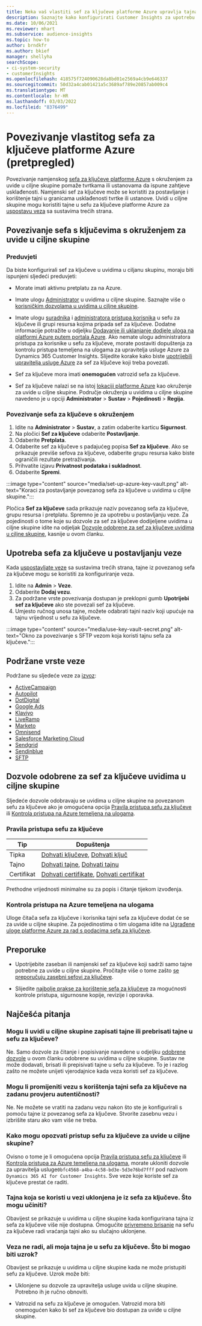 ```yaml
---
title: Neka vaš vlastiti sef za ključeve platforme Azure upravlja tajnama
description: Saznajte kako konfigurirati Customer Insights za upotrebu vlastitog sefa za ključeve platforme Azure.
ms.date: 10/06/2021
ms.reviewer: mhart
ms.subservice: audience-insights
ms.topic: how-to
author: brndkfr
ms.author: bkief
manager: shellyha
searchScope:
- ci-system-security
- customerInsights
ms.openlocfilehash: 418575f724090628da8bd01e2569a4cb9e646337
ms.sourcegitcommit: 50d32a4cab01421a5c3689af789e20857ab009c4
ms.translationtype: MT
ms.contentlocale: hr-HR
ms.lasthandoff: 03/03/2022
ms.locfileid: "8376499"
---
```

# <a name="bring-your-own-azure-key-vault-preview"></a>Povezivanje vlastitog sefa za ključeve platforme Azure (pretpregled)

Povezivanje namjenskog [sefa za ključeve platforme Azure](/azure/key-vault/general/basic-concepts) s okruženjem za uvide u ciljne skupine pomaže tvrtkama ili ustanovama da ispune zahtjeve usklađenosti.
Namjenski sef za ključeve može se koristiti za postavljanje i korištenje tajni u granicama usklađenosti tvrtke ili ustanove. Uvidi u ciljne skupine mogu koristiti tajne u sefu za ključeve platforme Azure za [uspostavu veza](connections.md) sa sustavima trećih strana.

## <a name="link-the-key-vault-to-the-audience-insights-environment"></a>Povezivanje sefa s ključevima s okruženjem za uvide u ciljne skupine

### <a name="prerequisites"></a>Preduvjeti

Da biste konfigurirali sef za ključeve u uvidima u ciljanu skupinu, moraju biti ispunjeni sljedeći preduvjeti:

- Morate imati aktivnu pretplatu za na Azure.

- Imate ulogu [Administrator](permissions.md#admin) u uvidima u ciljne skupine. Saznajte više o [korisničkim dozvolama u uvidima u ciljne skupine](permissions.md#assign-roles-and-permissions).

- Imate ulogu [suradnika](/azure/role-based-access-control/built-in-roles#contributor) i [administratora pristupa korisnika](/azure/role-based-access-control/built-in-roles#user-access-administrator) u sefu za ključeve ili grupi resursa kojima pripada sef za ključeve. Dodatne informacije potražite u odjeljku [Dodavanje ili uklanjanje dodjele uloga na platformi Azure putem portala Azure](/azure/role-based-access-control/role-assignments-portal). Ako nemate ulogu administratora pristupa za korisnike u sefu za ključeve, morate postaviti dopuštenja za kontrolu pristupa temeljena na ulogama za upravitelja usluge Azure za Dynamics 365 Customer Insights. Slijedite korake kako biste [upotrijebili upravitelja usluge Azure](connect-service-principal.md) za sef za ključeve koji treba povezati.

- Sef za ključeve mora imati **onemogućen** vatrozid sefa za ključeve.

- Sef za ključeve nalazi se na istoj [lokaciji platforme Azure](https://azure.microsoft.com/global-infrastructure/geographies/#overview) kao okruženje za uvide u ciljne skupine. Područje okruženja u uvidima u ciljne skupine navedeno je u opciji **Administrator** > **Sustav** > **Pojedinosti** > **Regija**.

### <a name="link-a-key-vault-to-the-environment"></a>Povezivanje sefa za ključeve s okruženjem

1. Idite na **Administrator** > **Sustav**, a zatim odaberite karticu **Sigurnost**.
1. Na pločici **Sef za ključeve** odaberite **Postavljanje**.
1. Odaberite **Pretplata**.
1. Odaberite sef za ključeve s padajućeg popisa **Sef za ključeve**. Ako se prikazuje previše sefova za ključeve, odaberite grupu resursa kako biste ograničili rezultate pretraživanja.
1. Prihvatite izjavu **Privatnost podataka i sukladnost**.
1. Odaberite **Spremi**.

:::image type="content" source="media/set-up-azure-key-vault.png" alt-text="Koraci za postavljanje povezanog sefa za ključeve u uvidima u ciljne skupine.":::

Pločica **Sef za ključeve** sada prikazuje naziv povezanog sefa za ključeve, grupu resursa i pretplatu. Spremno je za upotrebu u postavljanju veze.
Za pojedinosti o tome koje su dozvole za sef za ključeve dodijeljene uvidima u ciljne skupine idite na odjeljak [Dozvole odobrene za sef za ključeve uvidima u ciljne skupine](#permissions-granted-on-the-key-vault-to-audience-insights), kasnije u ovom članku.

## <a name="use-the-key-vault-in-the-connection-setup"></a>Upotreba sefa za ključeve u postavljanju veze

Kada [uspostavljate veze](connections.md) sa sustavima trećih strana, tajne iz povezanog sefa za ključeve mogu se koristiti za konfiguriranje veza.

1. Idite na **Admin** > **Veze**.
1. Odaberite **Dodaj vezu**.
1. Za podržane vrste povezivanja dostupan je preklopni gumb **Upotrijebi sef za ključeve** ako ste povezali sef za ključeve.
1. Umjesto ručnog unosa tajne, možete odabrati tajni naziv koji upućuje na tajnu vrijednost u sefu za ključeve.

:::image type="content" source="media/use-key-vault-secret.png" alt-text="Okno za povezivanje s SFTP vezom koja koristi tajnu sefa za ključeve.":::

## <a name="supported-connection-types"></a>Podržane vrste veze

Podržane su sljedeće veze za [izvoz](export-destinations.md):

* [ActiveCampaign](export-active-campaign.md)
* [Autopilot](export-autopilot.md)
* [DotDigital](export-dotdigital.md)
* [Google Ads](export-google-ads.md)
* [Klaviyo](export-klaviyo.md)
* [LiveRamp](export-liveramp.md)
* [Marketo](export-marketo.md)
* [Omnisend](export-omnisend.md)
* [Salesforce Marketing Cloud](export-salesforce.md)
* [Sendgrid](export-sendgrid.md)
* [Sendinblue](export-sendinblue.md)
* [SFTP](export-sftp.md)

## <a name="permissions-granted-on-the-key-vault-to-audience-insights"></a>Dozvole odobrene za sef za ključeve uvidima u ciljne skupine

Sljedeće dozvole odobravaju se uvidima u ciljne skupine na povezanom sefu za ključeve ako je omogućena opcija [Pravila pristupa sefu za ključeve](/azure/key-vault/general/assign-access-policy?tabs=azure-portal) ili [Kontrola pristupa na Azure temeljena na ulogama](/azure/key-vault/general/rbac-guide?tabs=azure-cli).

### <a name="key-vault-access-policy"></a>Pravila pristupa sefu za ključeve

| Tip        | Dopuštenja          |
| ----------- | -------------------- |
| Tipka         | [Dohvati ključeve](/rest/api/keyvault/get-keys), [Dohvati ključ](/rest/api/keyvault/get-key)                                 |
| Tajno      | [Dohvati tajne](/rest/api/keyvault/get-secrets), [Dohvati tajnu](/rest/api/keyvault/get-secret)                     |
| Certifikat | [Dohvati certifikate](/rest/api/keyvault/get-certificates), [Dohvati certifikat](/rest/api/keyvault/get-certificate) |

Prethodne vrijednosti minimalne su za popis i čitanje tijekom izvođenja.

### <a name="azure-role-based-access-control"></a>Kontrola pristupa na Azure temeljena na ulogama

Uloge čitača sefa za ključeve i korisnika tajni sefa za ključeve dodat će se za uvide u ciljne skupine. Za pojedinostima o tim ulogama idite na [Ugrađene uloge platforme Azure za rad s podacima sefa za ključeve](/azure/key-vault/general/rbac-guide?tabs=azure-cli).

## <a name="recommendations"></a>Preporuke

- Upotrijebite zaseban ili namjenski sef za ključeve koji sadrži samo tajne potrebne za uvide u ciljne skupine. Pročitajte više o tome zašto [se preporučuju zasebni sefovi za ključeve](/azure/key-vault/general/best-practices#why-we-recommend-separate-key-vaults).

- Slijedite [najbolje prakse za korištenje sefa za ključeve](/azure/key-vault/general/best-practices#turn-on-logging) za mogućnosti kontrole pristupa, sigurnosne kopije, revizije i oporavka.

## <a name="frequently-asked-questions"></a>Najčešća pitanja

### <a name="can-audience-insights-write-secrets-or-overwrite-secrets-into-the-key-vault"></a>Mogu li uvidi u ciljne skupine zapisati tajne ili prebrisati tajne u sefu za ključeve?

Ne. Samo dozvole za čitanje i popisivanje navedene u odjeljku [odobrene dozvole](#permissions-granted-on-the-key-vault-to-audience-insights) u ovom članku odobrene su uvidima u ciljne skupine. Sustav ne može dodavati, brisati ili prepisivati tajne u sefu za ključeve. To je i razlog zašto ne možete unijeti vjerodajnice kada veza koristi sef za ključeve.

### <a name="can-i-change-a-connection-from-using-key-vault-secrets-to-default-authentication"></a>Mogu li promijeniti vezu s korištenja tajni sefa za ključeve na zadanu provjeru autentičnosti?

Ne. Ne možete se vratiti na zadanu vezu nakon što ste je konfigurirali s pomoću tajne iz povezanog sefa za ključeve. Stvorite zasebnu vezu i izbrišite staru ako vam više ne treba.

### <a name="how-can-i-revoke-access-to-a-key-vault-for-audience-insights"></a>Kako mogu opozvati pristup sefu za ključeve za uvide u ciljne skupine?

Ovisno o tome je li omogućena opcija [Pravila pristupa sefu za ključeve](/azure/key-vault/general/assign-access-policy?tabs=azure-portal) ili [Kontrola pristupa za Azure temeljena na ulogama](/azure/key-vault/general/rbac-guide?tabs=azure-cli), morate ukloniti dozvole za upravitelja usluge`0bfc4568-a4ba-4c58-bd3e-5d3e76bd7fff` pod nazivom `Dynamics 365 AI for Customer Insights`. Sve veze koje koriste sef za ključeve prestat će raditi.

### <a name="a-secret-thats-used-in-a-connection-got-removed-from-the-key-vault-what-can-i-do"></a>Tajna koja se koristi u vezi uklonjena je iz sefa za ključeve. Što mogu učiniti?

Obavijest se prikazuje u uvidima u ciljne skupine kada konfigurirana tajna iz sefa za ključeve više nije dostupna. Omogućite [privremeno brisanje](/azure/key-vault/general/soft-delete-overview) na sefu za ključeve radi vraćanja tajni ako su slučajno uklonjene.

### <a name="a-connection-doesnt-work-but-my-secret-is-in-the-key-vault-what-might-be-the-cause"></a>Veza ne radi, ali moja tajna je u sefu za ključeve. Što bi mogao biti uzrok?

Obavijest se prikazuje u uvidima u ciljne skupine kada ne može pristupiti sefu za ključeve. Uzrok može biti:

- Uklonjene su dozvole za upravitelja usluge uvida u ciljne skupine. Potrebno ih je ručno obnoviti.

- Vatrozid na sefu za ključeve je omogućen. Vatrozid mora biti onemogućen kako bi sef za ključeve bio dostupan za uvide u ciljne skupine.
